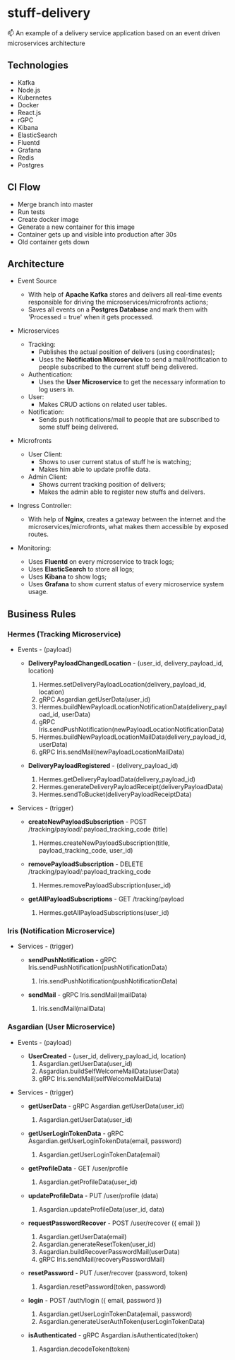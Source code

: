 # stuff-delivery
:mailbox: An example of a delivery service application based on an event driven microservices architecture

## Technologies

- Kafka
- Node.js
- Kubernetes
- Docker
- React.js
- rGPC
- Kibana
- ElasticSearch
- Fluentd
- Grafana
- Redis
- Postgres

## CI Flow

- Merge branch into master
- Run tests
- Create docker image
- Generate a new container for this image
- Container gets up and visible into production after 30s
- Old container gets down

## Architecture

- Event Source
	- With help of **Apache Kafka** stores and delivers all real-time events responsible for driving the microservices/microfronts actions;
	- Saves all events on a **Postgres Database** and mark them with 'Processed = true' when it gets processed.

- Microservices
	- Tracking:
		- Publishes the actual position of delivers (using coordinates);
		- Uses the **Notification Microservice** to send a mail/notification to people subscribed to the current stuff being delivered.
	- Authentication:
		- Uses the **User Microservice** to get the necessary information to log users in.
	- User:
		- Makes CRUD actions on related user tables.
	- Notification:
		- Sends push notifications/mail to people that are subscribed to some stuff being delivered.

- Microfronts
	- User Client:
		- Shows to user current status of stuff he is watching;
		- Makes him able to update profile data.
	- Admin Client:
		- Shows current tracking position of delivers;
		- Makes the admin able to register new stuffs and delivers.

- Ingress Controller:
	- With help of **Nginx**, creates a gateway between the internet and the microservices/microfronts, what makes them accessible by exposed routes.

- Monitoring:
	- Uses **Fluentd** on every microservice to track logs;
	- Uses **ElasticSearch** to store all logs;
	- Uses **Kibana** to show logs;
	- Uses **Grafana** to show current status of every microservice system usage.

## Business Rules

### Hermes (Tracking Microservice)

- Events - (payload)
	- **DeliveryPayloadChangedLocation** - (user_id, delivery_payload_id, location)
		1. Hermes.setDeliveryPayloadLocation(delivery_payload_id, location)
		2. gRPC Asgardian.getUserData(user_id)
		3. Hermes.buildNewPayloadLocationNotificationData(delivery_payload_id, userData)
		4. gRPC Iris.sendPushNotification(newPayloadLocationNotificationData)
		5. Hermes.buildNewPayloadLocationMailData(delivery_payload_id, userData)
		6. gRPC Iris.sendMail(newPayloadLocationMailData)

	- **DeliveryPayloadRegistered** - (delivery_payload_id)
		1. Hermes.getDeliveryPayloadData(delivery_payload_id)
		2. Hermes.generateDeliveryPayloadReceipt(deliveryPayloadData)
		3. Hermes.sendToBucket(deliveryPayloadReceiptData)

- Services - (trigger)
	- **createNewPayloadSubscription** - POST /tracking/payload/:payload_tracking_code (title)
		1. Hermes.createNewPayloadSubscription(title, payload_tracking_code, user_id)

	- **removePayloadSubscription** - DELETE /tracking/payload/:payload_tracking_code
		1. Hermes.removePayloadSubscription(user_id)
	
	- **getAllPayloadSubscriptions** - GET /tracking/payload
		1. Hermes.getAllPayloadSubscriptions(user_id)

### Iris (Notification Microservice)

- Services - (trigger)
	- **sendPushNotification** - gRPC Iris.sendPushNotification(pushNotificationData)
		1. Iris.sendPushNotification(pushNotificationData)

	- **sendMail** - gRPC Iris.sendMail(mailData)
		1. Iris.sendMail(mailData)

### Asgardian (User Microservice)

- Events - (payload)
	- **UserCreated** - (user_id, delivery_payload_id, location)
		1. Asgardian.getUserData(user_id)
		2. Asgardian.buildSelfWelcomeMailData(userData)
		3. gRPC Iris.sendMail(selfWelcomeMailData)

- Services - (trigger)
	- **getUserData** - gRPC Asgardian.getUserData(user_id)
		1. Asgardian.getUserData(user_id)

	- **getUserLoginTokenData** - gRPC Asgardian.getUserLoginTokenData(email, password)
		1. Asgardian.getUserLoginTokenData(email)

	- **getProfileData** - GET /user/profile
		1. Asgardian.getProfileData(user_id)

	- **updateProfileData** - PUT /user/profile (data)
		1. Asgardian.updateProfileData(user_id, data)

	- **requestPasswordRecover** - POST /user/recover ({ email })
		1. Asgardian.getUserData(email)
		2. Asgardian.generateResetToken(user_id)
		3. Asgardian.buildRecoverPasswordMail(userData)
		4. gRPC Iris.sendMail(recoveryPasswordMail) 

	- **resetPassword** - PUT /user/recover (password, token)
		1. Asgardian.resetPassword(token, password)

	- **login** - POST /auth/login ({ email, password })
		1. Asgardian.getUserLoginTokenData(email, password)
		2. Asgardian.generateUserAuthToken(userLoginTokenData)

	- **isAuthenticated** - gRPC Asgardian.isAuthenticated(token)
		1. Asgardian.decodeToken(token)

